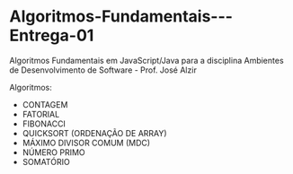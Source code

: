 # Algoritmos-Fundamentais---Entrega-01
Algoritmos Fundamentais em JavaScript/Java para a disciplina Ambientes de Desenvolvimento de Software - Prof. José Alzir


Algoritmos: 

- CONTAGEM
- FATORIAL
- FIBONACCI
- QUICKSORT (ORDENAÇÃO DE ARRAY)
- MÁXIMO DIVISOR COMUM (MDC)
- NÚMERO PRIMO
- SOMATÓRIO
